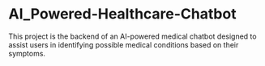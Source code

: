 # AI_Powered-Healthcare-Chatbot
This project is the backend of an AI-powered medical chatbot designed to assist users in identifying possible medical conditions based on their symptoms. 
